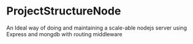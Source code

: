 # ProjectStructureNode
An Ideal way of doing and maintaining a scale-able nodejs server using Express and mongdb with routing middleware
